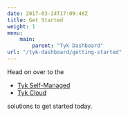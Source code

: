 ```yaml
---
date: 2017-03-24T17:09:48Z
title: Get Started
weight: 1
menu: 
    main:
        parent: "Tyk Dashboard"
url: "/tyk-dashboard/getting-started"
---
```


Head on over to the 
* [Tyk Self-Managed](/docs/tyk-on-premises/)
* [Tyk Cloud](/docs/tyk-cloud/)

solutions to get started today.